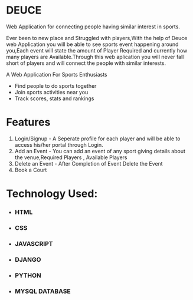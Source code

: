 # DEUCE
Web Application for connecting people having similar interest in sports.

Ever been to new place and Struggled with players,With the help of Deuce web Application you will be able to see sports event happening around you,Each event will state the amount of Player Required and currently how many players are Available.Through this web aplication you will never fall short of players and will connect the people with similar interests.

A Web Application For Sports Enthusiasts

* Find people to do sports together
* Join sports activities near you
* Track scores, stats and rankings

# Features
1. Login/Signup - A Seperate profile for each player and will be able to access his/her portal through Login.
2. Add an Event - You can add an event of any sport giving details about the venue,Required Players , Available Players
3. Delete an Event - After Completion of Event Delete the Event
2. Book a Court 

# Technology Used:
* ### HTML
* ### CSS
* ### JAVASCRIPT
* ### DJANGO
* ### PYTHON
* ### MYSQL DATABASE
